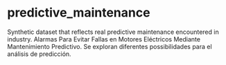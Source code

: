 # predictive_maintenance
Synthetic dataset that reflects real predictive maintenance encountered in industry. 
Alarmas Para Evitar Fallas en Motores Eléctricos Mediante Mantenimiento Predictivo.
Se exploran diferentes possibilidades para el análisis de predicción.
